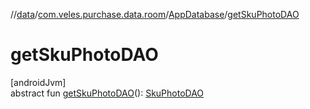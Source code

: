 //[data](../../../index.md)/[com.veles.purchase.data.room](../index.md)/[AppDatabase](index.md)/[getSkuPhotoDAO](get-sku-photo-d-a-o.md)

# getSkuPhotoDAO

[androidJvm]\
abstract fun [getSkuPhotoDAO](get-sku-photo-d-a-o.md)(): [SkuPhotoDAO](../../com.veles.purchase.data.room.dao/-sku-photo-d-a-o/index.md)
